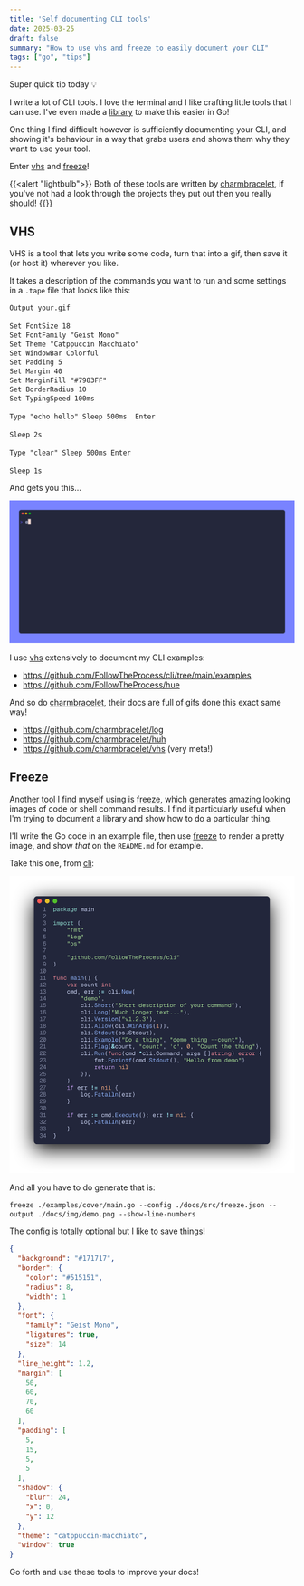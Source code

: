 ```yaml
---
title: 'Self documenting CLI tools'
date: 2025-03-25
draft: false
summary: "How to use vhs and freeze to easily document your CLI"
tags: ["go", "tips"]
---
```


Super quick tip today 💡

I write a lot of CLI tools. I love the terminal and I like crafting little tools that I can use. I've even made a [library] to make this easier in Go!

One thing I find difficult however is sufficiently documenting your CLI, and showing it's behaviour in a way that grabs users and shows them why they want to use
your tool.

Enter [vhs] and [freeze]!

{{<alert "lightbulb">}}
Both of these tools are written by [charmbracelet](https://github.com/charmbracelet), if you've not had a look through the projects they put out then you really should!
{{</alert>}}

## VHS

VHS is a tool that lets you write some code, turn that into a gif, then save it (or host it) wherever you like.

It takes a description of the commands you want to run and some settings in a `.tape` file that looks like this:

```vhs
Output your.gif

Set FontSize 18
Set FontFamily "Geist Mono"
Set Theme "Catppuccin Macchiato"
Set WindowBar Colorful
Set Padding 5
Set Margin 40
Set MarginFill "#7983FF"
Set BorderRadius 10
Set TypingSpeed 100ms

Type "echo hello" Sleep 500ms  Enter

Sleep 2s

Type "clear" Sleep 500ms Enter

Sleep 1s
```

And gets you this...

![vhs](images/vhs.gif)

I use [vhs] extensively to document my CLI examples:

- <https://github.com/FollowTheProcess/cli/tree/main/examples>
- <https://github.com/FollowTheProcess/hue>

And so do [charmbracelet], their docs are full of gifs done this exact same way!

- <https://github.com/charmbracelet/log>
- <https://github.com/charmbracelet/huh>
- <https://github.com/charmbracelet/vhs> (very meta!)

## Freeze

Another tool I find myself using is [freeze], which generates amazing looking images of code or shell command results. I find it particularly useful when I'm trying to document a library
and show how to do a particular thing.

I'll write the Go code in an example file, then use [freeze] to render a pretty image, and show *that* on the `README.md` for example.

Take this one, from [cli]:

![cli-image](images/freeze.png)

And all you have to do generate that is:

```shell
freeze ./examples/cover/main.go --config ./docs/src/freeze.json --output ./docs/img/demo.png --show-line-numbers
```

The config is totally optional but I like to save things!

```json
{
  "background": "#171717",
  "border": {
    "color": "#515151",
    "radius": 8,
    "width": 1
  },
  "font": {
    "family": "Geist Mono",
    "ligatures": true,
    "size": 14
  },
  "line_height": 1.2,
  "margin": [
    50,
    60,
    70,
    60
  ],
  "padding": [
    5,
    15,
    5,
    5
  ],
  "shadow": {
    "blur": 24,
    "x": 0,
    "y": 12
  },
  "theme": "catppuccin-macchiato",
  "window": true
}
```

Go forth and use these tools to improve your docs!

[library]: https://github.com/FollowTheProcess/cli
[vhs]: https://github.com/charmbracelet/vhs
[freeze]: https://github.com/charmbracelet/freeze
[charmbracelet]: https://github.com/charmbracelet
[cli]: https://github.com/FollowTheProcess/cli
